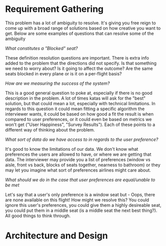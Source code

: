 # Requirement Gathering

This problem has a lot of ambiguity to resolve. It's giving you free reign to come up with a broad range of solutions based on how creative you want to get. Below are some examples of questions that can resolve some of the ambiguity

*What constitutes a "Blocked" seat?*

These definition resolution questions are important. There is extra info added to the problem that the directions did not specify. Is that something we need to worry about? Is it going to affect the outcome? Are the same seats blocked in every plane or is it on a per-flight basis? 

*How are we measuring the success of the system?*

This is a good general question to poke at, especially if there is no good description in the problem. A lot of times katas will ask for the "best" solution, but that could mean a lot, especially with technical limitations. In regards to this question it could mean fitting a specific algorithm the interviewer wants, it could be based on how good a fit the result is when compared to user preferences, or it could even be based on metrics we won't get ("User Happiness", "Survey Results"). Each of these points to a different way of thinking about the problem.

*What sort of data do we have access to in regards to the user preference?*

It's good to know the limitations of our data. We don't know what preferences the users are allowed to have, or where we are getting that data. The interviewer may provide you a list of preferences (window vs aisle, front vs back, blocks of seats together, nearness to bathroom) or they may let you imagine what sort of preferences airlines might care about.

*What should we do in the case that user preferences are equal/unable to be met*

Let's say that a user's only preference is a window seat but - Oops, there are none available on this flight! How might we resolve this? You could ignore this user's preferences, you could give them a highly desireable seat, you could put them in a middle seat (is a middle seat the next best thing?). All good things to think through. 


# Architecture and Design

